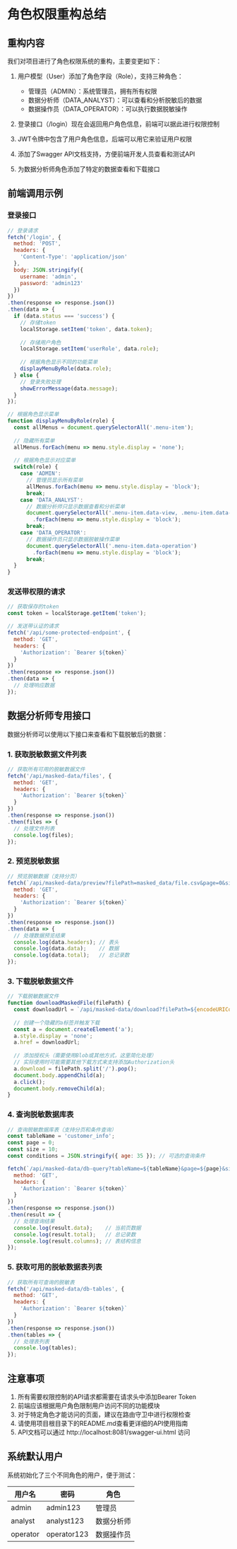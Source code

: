 # 角色权限重构总结

## 重构内容

我们对项目进行了角色权限系统的重构，主要变更如下：

1. 用户模型（User）添加了角色字段（Role），支持三种角色：
   - 管理员（ADMIN）：系统管理员，拥有所有权限
   - 数据分析师（DATA_ANALYST）：可以查看和分析脱敏后的数据
   - 数据操作员（DATA_OPERATOR）：可以执行数据脱敏操作

2. 登录接口（/login）现在会返回用户角色信息，前端可以据此进行权限控制

3. JWT令牌中包含了用户角色信息，后端可以用它来验证用户权限

4. 添加了Swagger API文档支持，方便前端开发人员查看和测试API

5. 为数据分析师角色添加了特定的数据查看和下载接口

## 前端调用示例

### 登录接口

```javascript
// 登录请求
fetch('/login', {
  method: 'POST',
  headers: {
    'Content-Type': 'application/json'
  },
  body: JSON.stringify({
    username: 'admin',
    password: 'admin123'
  })
})
.then(response => response.json())
.then(data => {
  if (data.status === 'success') {
    // 存储token
    localStorage.setItem('token', data.token);
    
    // 存储用户角色
    localStorage.setItem('userRole', data.role);
    
    // 根据角色显示不同的功能菜单
    displayMenuByRole(data.role);
  } else {
    // 登录失败处理
    showErrorMessage(data.message);
  }
});

// 根据角色显示菜单
function displayMenuByRole(role) {
  const allMenus = document.querySelectorAll('.menu-item');
  
  // 隐藏所有菜单
  allMenus.forEach(menu => menu.style.display = 'none');
  
  // 根据角色显示对应菜单
  switch(role) {
    case 'ADMIN':
      // 管理员显示所有菜单
      allMenus.forEach(menu => menu.style.display = 'block');
      break;
    case 'DATA_ANALYST':
      // 数据分析师只显示数据查看和分析菜单
      document.querySelectorAll('.menu-item.data-view, .menu-item.data-analysis')
        .forEach(menu => menu.style.display = 'block');
      break;
    case 'DATA_OPERATOR':
      // 数据操作员只显示数据脱敏操作菜单
      document.querySelectorAll('.menu-item.data-operation')
        .forEach(menu => menu.style.display = 'block');
      break;
  }
}
```

### 发送带权限的请求

```javascript
// 获取保存的token
const token = localStorage.getItem('token');

// 发送带认证的请求
fetch('/api/some-protected-endpoint', {
  method: 'GET',
  headers: {
    'Authorization': `Bearer ${token}`
  }
})
.then(response => response.json())
.then(data => {
  // 处理响应数据
});
```

## 数据分析师专用接口

数据分析师可以使用以下接口来查看和下载脱敏后的数据：

### 1. 获取脱敏数据文件列表

```javascript
// 获取所有可用的脱敏数据文件
fetch('/api/masked-data/files', {
  method: 'GET',
  headers: {
    'Authorization': `Bearer ${token}`
  }
})
.then(response => response.json())
.then(files => {
  // 处理文件列表
  console.log(files);
});
```

### 2. 预览脱敏数据

```javascript
// 预览脱敏数据（支持分页）
fetch(`/api/masked-data/preview?filePath=masked_data/file.csv&page=0&size=10`, {
  method: 'GET',
  headers: {
    'Authorization': `Bearer ${token}`
  }
})
.then(response => response.json())
.then(data => {
  // 处理数据预览结果
  console.log(data.headers); // 表头
  console.log(data.data);    // 数据
  console.log(data.total);   // 总记录数
});
```

### 3. 下载脱敏数据文件

```javascript
// 下载脱敏数据文件
function downloadMaskedFile(filePath) {
  const downloadUrl = `/api/masked-data/download?filePath=${encodeURIComponent(filePath)}`;
  
  // 创建一个隐藏的a标签并触发下载
  const a = document.createElement('a');
  a.style.display = 'none';
  a.href = downloadUrl;
  
  // 添加授权头（需要使用Blob或其他方式，这里简化处理）
  // 实际使用时可能需要其他下载方式来支持添加Authorization头
  a.download = filePath.split('/').pop();
  document.body.appendChild(a);
  a.click();
  document.body.removeChild(a);
}
```

### 4. 查询脱敏数据库表

```javascript
// 查询脱敏数据库表（支持分页和条件查询）
const tableName = 'customer_info';
const page = 0;
const size = 10;
const conditions = JSON.stringify({ age: 35 }); // 可选的查询条件

fetch(`/api/masked-data/db-query?tableName=${tableName}&page=${page}&size=${size}&conditions=${encodeURIComponent(conditions)}`, {
  method: 'GET',
  headers: {
    'Authorization': `Bearer ${token}`
  }
})
.then(response => response.json())
.then(result => {
  // 处理查询结果
  console.log(result.data);    // 当前页数据
  console.log(result.total);   // 总记录数
  console.log(result.columns); // 表结构信息
});
```

### 5. 获取可用的脱敏数据表列表

```javascript
// 获取所有可查询的脱敏表
fetch('/api/masked-data/db-tables', {
  method: 'GET',
  headers: {
    'Authorization': `Bearer ${token}`
  }
})
.then(response => response.json())
.then(tables => {
  // 处理表列表
  console.log(tables);
});
```

## 注意事项

1. 所有需要权限控制的API请求都需要在请求头中添加Bearer Token
2. 前端应该根据用户角色限制用户访问不同的功能模块
3. 对于特定角色才能访问的页面，建议在路由守卫中进行权限检查
4. 请使用项目根目录下的README.md查看更详细的API使用指南
5. API文档可以通过 http://localhost:8081/swagger-ui.html 访问

## 系统默认用户

系统初始化了三个不同角色的用户，便于测试：

| 用户名 | 密码 | 角色 |
|-------|------|------|
| admin | admin123 | 管理员 |
| analyst | analyst123 | 数据分析师 |
| operator | operator123 | 数据操作员 | 